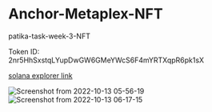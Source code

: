 # Anchor-Metaplex-NFT
patika-task-week-3-NFT

Token ID:       
2nr5HhSxstqLYupDwGW6GMeYWcS6F4mYRTXqpR6pk1sX

<a href="https://explorer.solana.com/address/2nr5HhSxstqLYupDwGW6GMeYWcS6F4mYRTXqpR6pk1sX?cluster=devnet">solana explorer link</a>


![Screenshot from 2022-10-13 05-56-19](https://user-images.githubusercontent.com/95712676/195490979-45562563-5d8b-47b1-91c2-9dfb3059a680.png)
![Screenshot from 2022-10-13 06-17-15](https://user-images.githubusercontent.com/95712676/195491638-e7c11944-7bc1-4f74-b1be-898b92999a7c.png)
